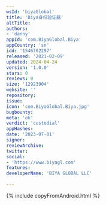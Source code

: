```yaml
---
wsId: 'biyaGlobal'
title: 'Biya身份验证器'
altTitle: 
authors:
- 'danny'
appId: 'com.BiyaGlobal.Biya'
appCountry: 'sn'
idd: '1546702297'
released: '2021-02-09'
updated: 2024-04-24
version: '1.0.0'
stars: 0
reviews: 0
size: '12923904'
website: ''
repository: 
issue: 
icon: 'com.BiyaGlobal.Biya.jpg'
bugbounty: 
meta: 'ok'
verdict: 'custodial'
appHashes: 
date: '2023-07-01'
signer: 
reviewArchive: 
twitter: 
social:
- 'https://www.biyagl.com'
features: 
developerName: 'BIYA GLOBAL LLC'

---
```


{% include copyFromAndroid.html %}

